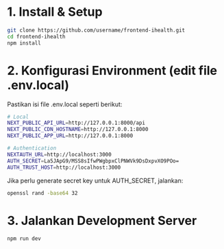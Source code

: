 # 1. Install & Setup
```bash
git clone https://github.com/username/frontend-ihealth.git
cd frontend-ihealth
npm install
```
# 2. Konfigurasi Environment (edit file .env.local)
Pastikan isi file .env.local seperti berikut:
```bash
# Local
NEXT_PUBLIC_API_URL=http://127.0.0.1:8000/api
NEXT_PUBLIC_CDN_HOSTNAME=http://127.0.0.1:8000
NEXT_PUBLIC_APP_URL=http://127.0.0.1:8000

# Authentication
NEXTAUTH_URL=http://localhost:3000
AUTH_SECRET=La5JApG9/MSS8sIfwPWgbpxClPNWVk9DsDxpvXO9POo=
AUTH_TRUST_HOST=http://localhost:3000
```
Jika perlu generate secret key untuk AUTH_SECRET, jalankan:
```bash
openssl rand -base64 32
```
# 3. Jalankan Development Server
```bash
npm run dev
```
